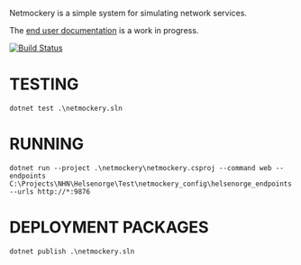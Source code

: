 Netmockery is a simple system for simulating network services.

The [end user documentation](netmockery/documentation.md) is a work in progress.

[![Build Status](https://travis-ci.org/codeape2/netmockery.svg?branch=master)](https://travis-ci.org/codeape2/netmockery)


TESTING
====================
```
dotnet test .\netmockery.sln
```


RUNNING
====================
```
dotnet run --project .\netmockery\netmockery.csproj --command web --endpoints C:\Projects\NHN\Helsenorge\Test\netmockery_config\helsenorge_endpoints --urls http://*:9876
```


DEPLOYMENT PACKAGES
===================
```
dotnet publish .\netmockery.sln
```